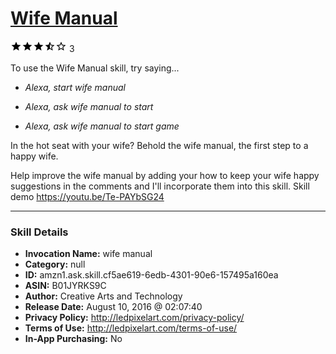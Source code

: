 # [Wife Manual](http://alexa.amazon.com/#skills/amzn1.ask.skill.cf5ae619-6edb-4301-90e6-157495a160ea)
![3.3 stars](../../images/ic_star_black_18dp_1x.png)![3.3 stars](../../images/ic_star_black_18dp_1x.png)![3.3 stars](../../images/ic_star_black_18dp_1x.png)![3.3 stars](../../images/ic_star_half_black_18dp_1x.png)![3.3 stars](../../images/ic_star_border_black_18dp_1x.png) 3

To use the Wife Manual skill, try saying...

* *Alexa, start wife manual*

* *Alexa, ask wife manual to start*

* *Alexa, ask wife manual to start game*

In the hot seat with your wife? Behold the wife manual, the first step to a happy wife. 

Help improve the wife manual by adding your how to keep your wife happy suggestions in the comments and I'll incorporate them into this skill. Skill demo https://youtu.be/Te-PAYbSG24

***

### Skill Details

* **Invocation Name:** wife manual
* **Category:** null
* **ID:** amzn1.ask.skill.cf5ae619-6edb-4301-90e6-157495a160ea
* **ASIN:** B01JYRKS9C
* **Author:** Creative Arts and Technology
* **Release Date:** August 10, 2016 @ 02:07:40
* **Privacy Policy:** http://ledpixelart.com/privacy-policy/
* **Terms of Use:** http://ledpixelart.com/terms-of-use/
* **In-App Purchasing:** No
